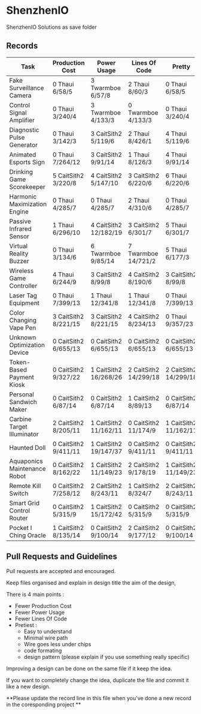 # ShenzhenIO
ShenzhenIO Solutions as save folder

## Records

Task                         | Production Cost       | Power Usage           | Lines Of Code         | Pretty
---------------------------- | --------------------- | --------------------- | --------------------- | ---------------
Fake Surveillance Camera     | 0 Thaui 6/58/5        | 3 Twarmboe 6/57/8     | 2 Thaui 8/60/3        | 0 Thaui 6/58/5
Control Signal Amplifier     | 0 Thaui 3/240/4       | 3 Twarmboe 4/133/3    | 0 Twarmboe 4/133/3    | 0 Thaui 3/240/4
Diagnostic Pulse Generator   | 0 Thaui 3/142/3       | 3 CaitSith2 5/119/6   | 2 Thaui 8/426/1       | 4 Thaui 5/119/6
Animated Esports Sign        | 0 Thaui 7/264/12      | 3 CaitSith2 9/91/14   | 1 Thaui 8/126/3       | 4 Thaui 9/91/14
Drinking Game Scorekeeper    | 5 CaitSith2 3/220/8   | 4 CaitSith2 5/147/10  | 3 CaitSith2 6/220/6   | 6 Thaui 6/220/6
Harmonic Maximization Engine | 0 Thaui 4/285/7       | 0 Thaui 4/285/7       | 2 Thaui 4/310/6       | 0 Thaui 4/285/7
Passive Infrared Sensor      | 1 Thaui 6/296/10      | 4 CaitSith2 12/182/19 | 3 CaitSith2 6/301/7   | 5 Thaui 6/301/7
Virtual Reality Buzzer       | 0 Thaui 3/134/6       | 6 Twarmboe 9/85/14    | 7 Twarmboe 14/721/2   | 5 Thaui 6/177/3
Wireless Game Controller     | 4 Thaui 6/244/9       | 3 CaitSith2 8/99/8    | 4 CaitSith2 8/190/6   | 3 CaitSith2 8/99/8
Laser Tag Equipment          | 0 Thaui 7/399/13      | 1 Thaui 12/341/8      | 1 Thaui 12/341/8      | 0 Thaui 7/399/13
Color Changing Vape Pen      | 3 CaitSith2 8/221/15  | 3 CaitSith2 8/221/15  | 4 CaitSith2 8/234/13  | 0 Thaui 9/357/23
Unknown Optimization Device  | 0 CaitSith2 6/655/13  | 0 CaitSith2 6/655/13  | 0 CaitSith2 6/655/13  | 0 CaitSith2 6/655/13
Token-Based Payment Kiosk    | 0 CaitSith2 9/327/22  | 1 CaitSith2 16/268/26 | 2 CaitSith2 14/299/18 | 2 CaitSith2 14/299/18
Personal Sandwich Maker      | 0 CaitSith2 6/87/14   | 0 CaitSith2 6/87/14   | 1 CaitSith2 8/89/13   | 0 CaitSith2 6/87/14
Carbine Target Illuminator   | 2 CaitSith2 8/205/11  | 1 CaitSith2 11/162/11 | 0 CaitSith2 11/174/9  | 1 CaitSith2 11/162/11
Haunted Doll                 | 0 CaitSith2 9/411/11  | 1 CaitSith2 19/147/37 | 0 CaitSith2 9/411/11  | 0 CaitSith2 9/411/11
Aquaponics Maintenance Robot | 0 CaitSith2 8/162/22  | 1 CaitSith2 11/149/23 | 2 CaitSith2 9/178/19  | 1 CaitSith2 11/149/23
Remote Kill Switch           | 0 CaitSith2 7/258/12  | 2 CaitSith2 8/243/11  | 1 CaitSith2 8/324/7   | 2 CaitSith2 8/243/11 
Smart Grid Control Router    | 0 CaitSith2 5/315/9   | 1 CaitSith2 15/172/42 | 0 CaitSith2 5/315/9   | 0 CaitSith2 5/315/9
Pocket I Ching Oracle        | 1 CaitSith2 8/135/14  | 0 CaitSith2 9/100/14  | 2 CaitSith2 9/177/12  | 0 CaitSith2 9/100/14

## Pull Requests and Guidelines

Pull requests are accepted and encouraged.

Keep files organised and explain in design title the aim of the design, 

There is 4 main points :
 * Fewer Production Cost
 * Fewer Power Usage
 * Fewer Lines Of Code
 * Pretiest :
   * Easy to understand
   * Minimal wire path
   * Wire goes less under chips
   * code formating
   * design pattern (please explain if you use something really specific)
 
Improving a design can be done on the same file if it keep the idea.

If you want to completely change the idea, duplicate the file and commit it like a new design.

**Please update the record line in this file when you've done a new record in the coresponding project **
